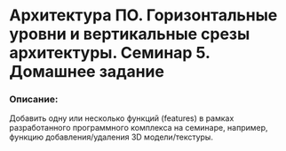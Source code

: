 # Архитектура ПО. Горизонтальные уровни и вертикальные срезы архитектуры. Семинар 5. Домашнее задание

### Описание:

Добавить одну или несколько функций (features) в рамках разработанного программного комплекса на семинаре, например, функцию добавления/удаления 3D модели/текстуры.
